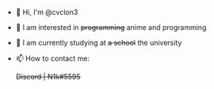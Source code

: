 - 👋 Hi, I'm @cvclon3
- 👀 I am interested in <s>programming</s> anime and programming
- 🌱 I am currently studying at <s>a school</s> the university
- 📫 How to contact me:

  <s>Discord | N1k#5595</s>
